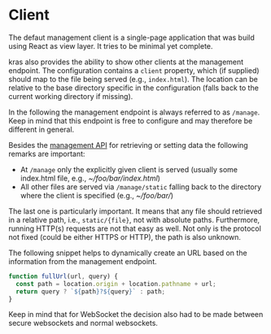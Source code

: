 # Client

The defaut management client is a single-page application that was build using React as view layer. It tries to be minimal yet complete.

kras also provides the ability to show other clients at the management endpoint. The configuration contains a `client` property, which (if supplied) should map to the file being served (e.g., `index.html`). The location can be relative to the base directory specific in the configuration (falls back to the current working directory if missing).

In the following the management endpoint is always referred to as `/manage`. Keep in mind that this endpoint is free to configure and may therefore be different in general.

Besides the [management API](manage-api.md) for retrieving or setting data the following remarks are important:

- At `/manage` only the explicitly given client is served (usually some index.html file, e.g., *~/foo/bar/index.html*)
- All other files are served via `/manage/static` falling back to the directory where the client is specified (e.g., *~/foo/bar/*)

The last one is particularly important. It means that any file should retrieved in a relative path, i.e., `static/{file}`, not with absolute paths. Furthermore, running HTTP(s) requests are not that easy as well. Not only is the protocol not fixed (could be either HTTPS or HTTP), the path is also unknown.

The following snippet helps to dynamically create an URL based on the information from the management endpoint.

```js
function fullUrl(url, query) {
  const path = location.origin + location.pathname + url;
  return query ? `${path}?${query}` : path;
}
```

Keep in mind that for WebSocket the decision also had to be made between secure websockets and normal websockets.
